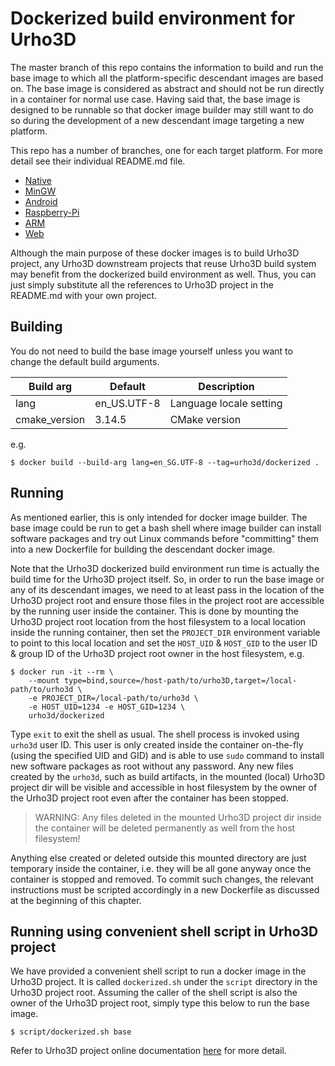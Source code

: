 <!--
  Copyright (c) 2008-2018 the Urho3D project.

  Permission is hereby granted, free of charge, to any person obtaining a copy
  of this software and associated documentation files (the "Software"), to deal
  in the Software without restriction, including without limitation the rights
  to use, copy, modify, merge, publish, distribute, sublicense, and/or sell
  copies of the Software, and to permit persons to whom the Software is
  furnished to do so, subject to the following conditions:

  The above copyright notice and this permission notice shall be included in
  all copies or substantial portions of the Software.

  THE SOFTWARE IS PROVIDED "AS IS", WITHOUT WARRANTY OF ANY KIND, EXPRESS OR
  IMPLIED, INCLUDING BUT NOT LIMITED TO THE WARRANTIES OF MERCHANTABILITY,
  FITNESS FOR A PARTICULAR PURPOSE AND NONINFRINGEMENT. IN NO EVENT SHALL THE
  AUTHORS OR COPYRIGHT HOLDERS BE LIABLE FOR ANY CLAIM, DAMAGES OR OTHER
  LIABILITY, WHETHER IN AN ACTION OF CONTRACT, TORT OR OTHERWISE, ARISING FROM,
  OUT OF OR IN CONNECTION WITH THE SOFTWARE OR THE USE OR OTHER DEALINGS IN
  THE SOFTWARE.
-->

# Dockerized build environment for Urho3D

The master branch of this repo contains the information to build and run the base
image to which all the platform-specific descendant images are based on. The base
image is considered as abstract and should not be run directly in a container for
normal use case. Having said that, the base image is designed to be runnable so
that docker image builder may still want to do so during the development of a new
descendant image targeting a new platform.

This repo has a number of branches, one for each target platform. For more detail
see their individual README.md file.

- [Native](https://hub.docker.com/r/urho3d/dockerized-native/)
- [MinGW](https://hub.docker.com/r/urho3d/dockerized-mingw/)
- [Android](https://hub.docker.com/r/urho3d/dockerized-android/)
- [Raspberry-Pi](https://hub.docker.com/r/urho3d/dockerized-rpi/)
- [ARM](https://hub.docker.com/r/urho3d/dockerized-arm/)
- [Web](https://hub.docker.com/r/urho3d/dockerized-web/)

Although the main purpose of these docker images is to build Urho3D project, any
Urho3D downstream projects that reuse Urho3D build system may benefit from the
dockerized build environment as well. Thus, you can just simply substitute all the
references to Urho3D project in the README.md with your own project.

## Building

You do not need to build the base image yourself unless you want to change the
default build arguments.

|Build arg|Default|Description|
|---------|-------|-----------|
|lang|en_US.UTF-8|Language locale setting|
|cmake_version|3.14.5|CMake version|

e.g.
```
$ docker build --build-arg lang=en_SG.UTF-8 --tag=urho3d/dockerized .
```

## Running

As mentioned earlier, this is only intended for docker image builder. The base image
could be run to get a bash shell where image builder can install software packages
and try out Linux commands before "committing" them into a new Dockerfile for
building the descendant docker image.

Note that the Urho3D dockerized build environment run time is actually the build
time for the Urho3D project itself. So, in order to run the base image or any of
its descendant images, we need to at least pass in the location of the Urho3D
project root and ensure those files in the project root are accessible by the
running user inside the container. This is done by mounting the Urho3D project root
location from the host filesystem to a local location inside the running
container, then set the `PROJECT_DIR` environment variable to point to this local
location and set the `HOST_UID` & `HOST_GID` to the user ID & group ID of the
Urho3D project root owner in the host filesystem, e.g.

```
$ docker run -it --rm \
    --mount type=bind,source=/host-path/to/urho3D,target=/local-path/to/urho3d \
    -e PROJECT_DIR=/local-path/to/urho3d \
    -e HOST_UID=1234 -e HOST_GID=1234 \
    urho3d/dockerized
```

Type `exit` to exit the shell as usual. The shell process is invoked using
`urho3d` user ID. This user is only created inside the container on-the-fly (using
the specified UID and GID) and is able to use `sudo` command to install new
software packages as root without any password. Any new files created by the
`urho3d`, such as build artifacts, in the mounted (local) Urho3D project dir will
be visible and accessible in host filesystem by the owner of the Urho3D project
root even after the container has been stopped.

> WARNING: Any files deleted in the mounted Urho3D project dir inside the
container will be deleted permanently as well from the host filesystem!

Anything else created or deleted outside this mounted directory are just
temporary inside the container, i.e. they will be all gone anyway once the
container is stopped and removed. To commit such changes, the relevant
instructions must be scripted accordingly in a new Dockerfile as discussed at the
beginning of this chapter.

## Running using convenient shell script in Urho3D project

We have provided a convenient shell script to run a docker image in the Urho3D
project. It is called `dockerized.sh` under the `script` directory in the Urho3D
project root. Assuming the caller of the shell script is also the owner of the
Urho3D project root, simply type this below to run the base image.

```
$ script/dockerized.sh base
```

Refer to Urho3D project online documentation
[here](https://urho3d.github.io/documentation/HEAD/_building.html#Dockerized_Build_Environment)
for more detail.
